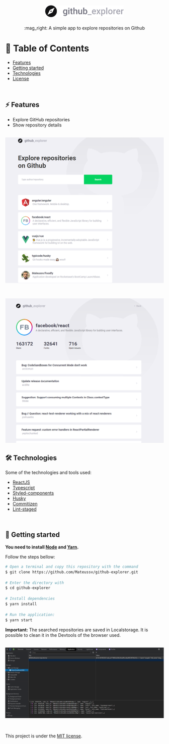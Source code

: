 <h1 align='center'>
  <img src="github/logo.svg" width="250">
</h1>

<p align='center'>:mag_right: A simple app to explore repositories on Github<p>

# :pushpin: Table of Contents

- [Features](#zap-features)
- [Getting started](#runner-getting-started)
- [Technologies](#hammer_and_wrench-technologies)
- [License](#closed_book-license)

<br>

## :zap: Features

- Explore GitHub repositories
- Show repository details
<br><br>

<p align="center">
  <img src="github/Dashboard.png" alt="Dashboard">
</p>
<br>

<p align="center">
  <img src="github/Repository.png" alt="Repository">
</p>

## :hammer_and_wrench: Technologies

Some of the technologies and tools used:

- [ReactJS](https://reactjs.org/)
- [Typescript](https://www.typescriptlang.org/)
- [Styled-components](https://styled-components.com/)
- [Husky](https://github.com/typicode/husky)
- [Commitizen](https://github.com/commitizen/cz-cli)
- [Lint-staged](https://github.com/okonet/lint-staged)

<br>

## :runner: Getting started

**You need to install [Node](https://nodejs.org/en/) and [Yarn](https://yarnpkg.com/getting-started).**

Follow the steps bellow:

```bash
# Open a terminal and copy this repository with the command
$ git clone https://github.com/Mateussv/github-explorer.git

# Enter the directory with
$ cd github-explorer

# Install dependencies
$ yarn install

# Run the application:
$ yarn start

```

**Important:** The searched repositories are saved in Localstorage. It is possible to clean it in the Devtools of the browser used.
<br><br>
<p><img src="github/devtools.png"></p>

<br>


This project is under the [MIT license](https://github.com/Mateussv/Foodfy/blob/master/LICENSE).
